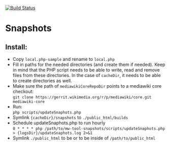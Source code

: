 [![Build Status](https://travis-ci.org/Krinkle/mw-tool-snapshots.svg?branch=master)](https://travis-ci.org/Krinkle/mw-tool-snapshots)
# Snapshots

## Install:
* Copy `local.php-sample` and rename to `local.php`
* Fill in paths for the needed directories (and create them if needed). Keep in mind that the PHP script
  needs to be able to write, read and remove files from these directories.
  In the case of `cacheDir`, it needs to be able to create directories as well.
* Make sure the path of `mediawikiCoreRepoDir` points to a mediawiki core checkout:<br>
  `git clone https://gerrit.wikimedia.org/r/p/mediawiki/core.git mediawiki-core`
* Run:<br>
  `php scripts/updateSnaphots.php`
* Symlink `{cacheDir}/snapshots` to `./public_html/builds`
* Schedule updateSnaphots.php to run hourly<br>
   `0 * * * * php /path/to/mw-tool-snapshots/scripts/updateSnaphots.php > {logsDir}/updateSnaphots.log 2>&1`
* Symlink `./public_html` to be or to be inside of `/path/to/public_html`
